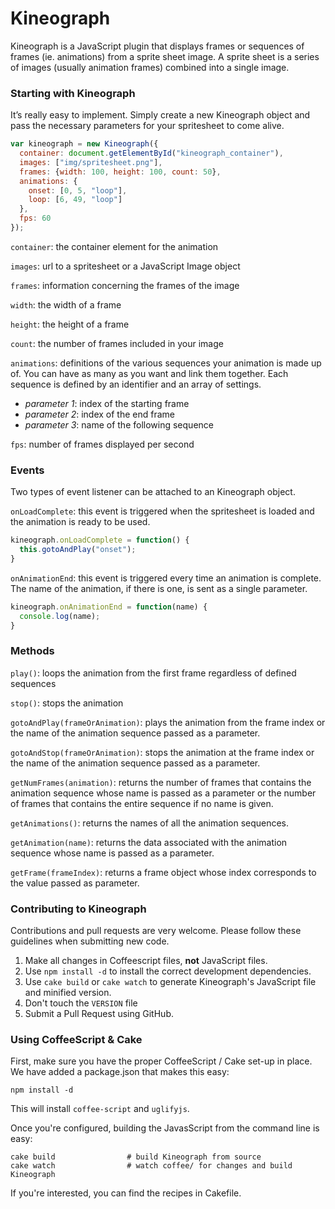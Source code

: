 # Kineograph

Kineograph is a JavaScript plugin that displays frames or sequences of frames (ie. animations) from a sprite sheet image. A sprite sheet is a series of images (usually animation frames) combined into a single image.

### Starting with Kineograph

It’s really easy to implement. Simply create a new Kineograph object and pass the necessary parameters for your spritesheet to come alive.

```javascript
var kineograph = new Kineograph({
  container: document.getElementById("kineograph_container"),
  images: ["img/spritesheet.png"],
  frames: {width: 100, height: 100, count: 50},
  animations: {
    onset: [0, 5, "loop"],
    loop: [6, 49, "loop"]
  },
  fps: 60
});
```

`container`: the container element for the animation

`images`: url to a spritesheet or a JavaScript Image object

`frames`: information concerning the frames of the image

`width`: the width of a frame

`height`: the height of a frame

`count`: the number of frames included in your image

`animations`: definitions of the various sequences your animation is made up of. You can have as many as you want and link them together. Each sequence is defined by an identifier and an array of settings.
* *parameter 1*: index of the starting frame
* *parameter 2*: index of the end frame
* *parameter 3*: name of the following sequence

`fps`: number of frames displayed per second

### Events

Two types of event listener can be attached to an Kineograph object.

`onLoadComplete`: this event is triggered when the spritesheet is loaded and the animation is ready to be used.

```javascript
kineograph.onLoadComplete = function() {
  this.gotoAndPlay("onset");
}
```

`onAnimationEnd`: this event is triggered every time an animation is complete. The name of the animation, if there is one, is sent as a single parameter.

```javascript
kineograph.onAnimationEnd = function(name) {
  console.log(name);
}
```

### Methods

`play()`: loops the animation from the first frame regardless of defined sequences

`stop()`: stops the animation

`gotoAndPlay(frameOrAnimation)`: plays the animation from the frame index or the name of the animation sequence passed as a parameter.

`gotoAndStop(frameOrAnimation)`: stops the animation at the frame index or the name of the animation sequence passed as a parameter.

`getNumFrames(animation)`: returns the number of frames that contains the animation sequence whose name is passed as a parameter or the number of frames that contains the entire sequence if no name is given.

`getAnimations()`: returns the names of all the animation sequences.

`getAnimation(name)`: returns the data associated with the animation sequence whose name is passed as a parameter.

`getFrame(frameIndex)`: returns a frame object whose index corresponds to the value passed as parameter.

### Contributing to Kineograph

Contributions and pull requests are very welcome. Please follow these guidelines when submitting new code.

1. Make all changes in Coffeescript files, **not** JavaScript files.
2. Use `npm install -d` to install the correct development dependencies.
3. Use `cake build` or `cake watch` to generate Kineograph's JavaScript file and minified version.
4. Don't touch the `VERSION` file
5. Submit a Pull Request using GitHub.

### Using CoffeeScript & Cake

First, make sure you have the proper CoffeeScript / Cake set-up in place. We have added a package.json that makes this easy:

```
npm install -d
```

This will install `coffee-script` and `uglifyjs`.

Once you're configured, building the JavasScript from the command line is easy:

    cake build                # build Kineograph from source
    cake watch                # watch coffee/ for changes and build Kineograph
    
If you're interested, you can find the recipes in Cakefile.